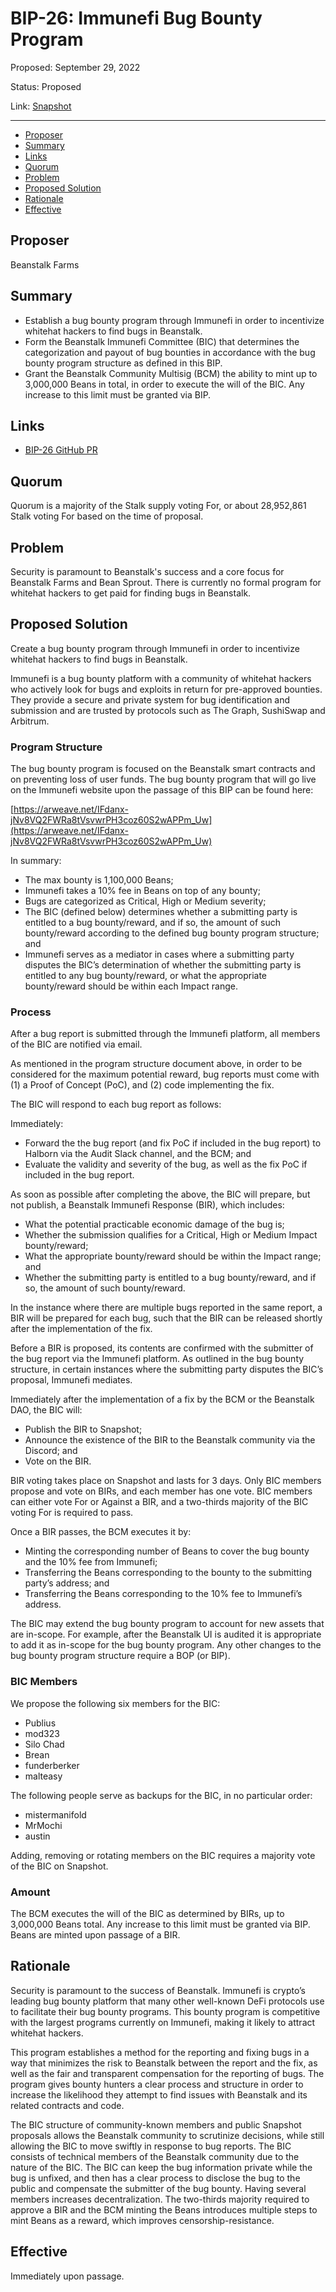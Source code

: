 # BIP-26: Immunefi Bug Bounty Program

Proposed: September 29, 2022

Status: Proposed

Link: [Snapshot](https://snapshot.org/#/beanstalkdao.eth/proposal/0x567cd46fe73c130f4ac2e95ba787ff0ce39dd74cea9e51c781702c52afe964fc)

---

- [Proposer](#proposer)
- [Summary](#summary)
- [Links](#links)
- [Quorum](#quorum)
- [Problem](#problem)
- [Proposed Solution](#proposed-solution)
- [Rationale](#rationale)
- [Effective](#effective)

## Proposer

Beanstalk Farms

## Summary

* Establish a bug bounty program through Immunefi in order to incentivize whitehat hackers to find bugs in Beanstalk.
* Form the Beanstalk Immunefi Committee (BIC) that determines the categorization and payout of bug bounties in accordance with the bug bounty program structure as defined in this BIP.
* Grant the Beanstalk Community Multisig (BCM) the ability to mint up to 3,000,000 Beans in total, in order to execute the will of the BIC. Any increase to this limit must be granted via BIP. 

## Links

* [BIP-26 GitHub PR](https://github.com/BeanstalkFarms/Beanstalk/pull/100)

## Quorum

Quorum is a majority of the Stalk supply voting For, or about 28,952,861 Stalk voting For based on the time of proposal.

## Problem

Security is paramount to Beanstalk's success and a core focus for Beanstalk Farms and Bean Sprout. There is currently no formal program for whitehat hackers to get paid for finding bugs in Beanstalk.

## Proposed Solution

Create a bug bounty program through Immunefi in order to incentivize whitehat hackers to find bugs in Beanstalk. 

Immunefi is a bug bounty platform with a community of whitehat hackers who actively look for bugs and exploits in return for pre-approved bounties. They provide a secure and private system for bug identification and submission and are trusted by protocols such as The Graph, SushiSwap and Arbitrum.

### Program Structure

The bug bounty program is focused on the Beanstalk smart contracts and on preventing loss of user funds. The bug bounty program that will go live on the Immunefi website upon the passage of this BIP can be found here:

[https://arweave.net/IFdanx-jNv8VQ2FWRa8tVsvwrPH3coz60S2wAPPm_Uw](https://arweave.net/IFdanx-jNv8VQ2FWRa8tVsvwrPH3coz60S2wAPPm_Uw)

In summary:
* The max bounty is 1,100,000 Beans;
* Immunefi takes a 10% fee in Beans on top of any bounty;
* Bugs are categorized as Critical, High or Medium severity;
* The BIC (defined below) determines whether a submitting party is entitled to a bug bounty/reward, and if so, the amount of such bounty/reward according to the defined bug bounty program structure; and
* Immunefi serves as a mediator in cases where a submitting party disputes the BIC’s determination of whether the submitting party is entitled to any bug bounty/reward, or what the appropriate bounty/reward should be within each Impact range.

### Process

After a bug report is submitted through the Immunefi platform, all members of the BIC are notified via email.

As mentioned in the program structure document above, in order to be considered for the maximum potential reward, bug reports must come with (1) a Proof of Concept (PoC), and (2) code implementing the fix.

The BIC will respond to each bug report as follows:

Immediately:
* Forward the the bug report (and fix PoC if included in the bug report) to Halborn via the Audit Slack channel, and the BCM; and
* Evaluate the validity and severity of the bug, as well as the fix PoC if included in the bug report. 

As soon as possible after completing the above, the BIC will prepare, but not publish, a Beanstalk Immunefi Response (BIR), which includes:
* What the potential practicable economic damage of the bug is;
* Whether the submission qualifies for a Critical, High or Medium Impact bounty/reward;
* What the appropriate bounty/reward should be within the Impact range; and
* Whether the submitting party is entitled to a bug bounty/reward, and if so, the amount of such bounty/reward. 

In the instance where there are multiple bugs reported in the same report, a BIR will be prepared for each bug, such that the BIR can be released shortly after the implementation of the fix. 

Before a BIR is proposed, its contents are confirmed with the submitter of the bug report via the Immunefi platform. As outlined in the bug bounty structure, in certain instances where the submitting party disputes the BIC’s proposal, Immunefi mediates.

Immediately after the implementation of a fix by the BCM or the Beanstalk DAO, the BIC will:
* Publish the BIR to Snapshot;
* Announce the existence of the BIR to the Beanstalk community via the Discord; and 
* Vote on the BIR.

BIR voting takes place on Snapshot and lasts for 3 days. Only BIC members propose and vote on BIRs, and each member has one vote. BIC members can either vote For or Against a BIR, and a two-thirds majority of the BIC voting For is required to pass.

Once a BIR passes, the BCM executes it by:
* Minting the corresponding number of Beans to cover the bug bounty and the 10% fee from Immunefi;
* Transferring the Beans corresponding to the bounty to the submitting party’s address; and
* Transferring the Beans corresponding to the 10% fee to Immunefi’s address.

The BIC may extend the bug bounty program to account for new assets that are in-scope. For example, after the Beanstalk UI is audited it is appropriate to add it as in-scope for the bug bounty program. Any other changes to the bug bounty program structure require a BOP (or BIP).

### BIC Members

We propose the following six members for the BIC:
* Publius
* mod323
* Silo Chad
* Brean
* funderberker
* malteasy

The following people serve as backups for the BIC, in no particular order:
* mistermanifold
* MrMochi
* austin

Adding, removing or rotating members on the BIC requires a majority vote of the BIC on Snapshot.

### Amount

The BCM executes the will of the BIC as determined by BIRs, up to 3,000,000 Beans total. Any increase to this limit must be granted via BIP. Beans are minted upon passage of a BIR.

## Rationale

Security is paramount to the success of Beanstalk. Immunefi is crypto’s leading bug bounty platform that many other well-known DeFi protocols use to facilitate their bug bounty programs.  This bounty program is competitive with the largest programs currently on Immunefi, making it likely to attract whitehat hackers. 

This program establishes a method for the reporting and fixing bugs in a way that minimizes the risk to Beanstalk between the report and the fix, as well as the fair and transparent compensation for the reporting of bugs. The program gives bounty hunters a clear process and structure in order to increase the likelihood they attempt to find issues with Beanstalk and its related contracts and code. 

The BIC structure of community-known members and public Snapshot proposals allows the Beanstalk community to scrutinize decisions, while still allowing the BIC to move swiftly in response to bug reports. The BIC consists of technical members of the Beanstalk community due to the nature of the BIC. The BIC can keep the bug information private while the bug is unfixed, and then has a clear process to disclose the bug to the public and compensate the submitter of the bug bounty. Having several members increases decentralization. The two-thirds majority required to approve a BIR and the BCM minting the Beans introduces multiple steps to mint Beans as a reward, which improves censorship-resistance.

## Effective

Immediately upon passage.
